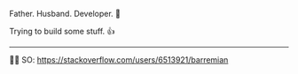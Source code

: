 Father. Husband. Developer. 🙂

Trying to build some stuff. 👍

----

🧑‍💻 SO: https://stackoverflow.com/users/6513921/barremian
